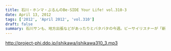 ```yaml
---
title: 石川・ホンマ・ぶるんのBe-SIDE Your Life! vol.310-3
date: April 13, 2012
tags: ['2012', 'April 2012', 'vol.310']
draft: false
summary: 石川サンも、地方出張などがあったりとバタバタの今週。ビーサイリスナーが「新人」としてプロの現場に入ってきたりとサクラも散りだす４月中旬ですかな。ＮＡＭＡＥ
---
```


http://project-phi.ddo.jp/ishikawa/ishikawa310_3.mp3